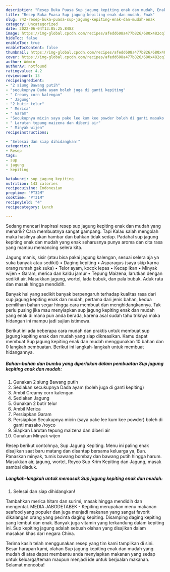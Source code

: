 ```yaml
---
description: "Resep Buka Puasa Sup jagung kepiting enak dan mudah, Enak"
title: "Resep Buka Puasa Sup jagung kepiting enak dan mudah, Enak"
slug: 742-resep-buka-puasa-sup-jagung-kepiting-enak-dan-mudah-enak
category: Uncategorized
date: 2022-06-04T13:05:25.848Z
image: https://img-global.cpcdn.com/recipes/afedd608a477b826/680x482cq70/sup-jagung-kepiting-enak-dan-mudah-foto-resep-utama.jpg
hideToc: false
enableToc: true
enableTocContent: false
thumbnail: https://img-global.cpcdn.com/recipes/afedd608a477b826/680x482cq70/sup-jagung-kepiting-enak-dan-mudah-foto-resep-utama.jpg
cover: https://img-global.cpcdn.com/recipes/afedd608a477b826/680x482cq70/sup-jagung-kepiting-enak-dan-mudah-foto-resep-utama.jpg
author: Admin
authorAv: notfound
ratingvalue: 4.2
reviewcount: 13
recipeingredient:
- "2 siung Bawang putih"
- "secukupnya Dada ayam boleh juga di ganti kepiting"
- " Creamy corn kalengan"
- " Jagung"
- "2 butir telur"
- " Merica"
- " Garam"
- "Secukupnya micin saya pake lee kum kee powder boleh di ganti masako royco"
- " Larutan tepung maizena dan diberi air"
- " Minyak wijen"
recipeinstructions:

- "Selesai dan siap dihidangkan!"
categories:
- Resep
tags:
- sup
- jagung
- kepiting

katakunci: sup jagung kepiting 
nutrition: 143 calories
recipecuisine: Indonesian
preptime: "PT32M"
cooktime: "PT31M"
recipeyield: "4"
recipecategory: Lunch

---
```



Sedang mencari inspirasi resep sup jagung kepiting enak dan mudah yang menarik? Cara membuatnya sangat gampang. Tapi Kalau salah mengolah maka hasilnya akan hambar dan bahkan tidak sedap. Padahal sup jagung kepiting enak dan mudah yang enak seharusnya punya aroma dan cita rasa yang mampu memancing selera kita.


Jagung manis, sisir (atau bisa pakai jagung kalengan, sesuai selera aja ya suka banyak atau sedikit) • Daging kepiting • Asparagus (saya skip karna orang rumah gak suka) • Telor ayam, kocok lepas • Kecap ikan • Minyak wijen • Garam, merica dan kaldu jamur • Tepung Maizena, larutkan dengan sedikit air. Masukkan jagung, wortel, lada bubuk, dan pala bubuk. Aduk rata dan masak hingga mendidih.

Banyak hal yang sedikit banyak berpengaruh terhadap kualitas rasa dari sup jagung kepiting enak dan mudah, pertama dari jenis bahan, kedua pemilihan bahan segar hingga cara membuat dan menghidangkannya. Tak perlu pusing jika mau menyiapkan sup jagung kepiting enak dan mudah yang enak di mana pun anda berada, karena asal sudah tahu triknya maka hidangan ini mampu jadi sajian istimewa.


Berikut ini ada beberapa cara mudah dan praktis untuk membuat sup jagung kepiting enak dan mudah yang siap dikreasikan. Kamu dapat membuat Sup jagung kepiting enak dan mudah menggunakan 10 bahan dan 0 langkah pembuatan. Berikut ini langkah-langkah untuk membuat hidangannya.

<!--inarticleads1-->

##### Bahan-bahan dan bumbu yang diperlukan dalam pembuatan Sup jagung kepiting enak dan mudah:

1. Gunakan 2 siung Bawang putih
1. Sediakan secukupnya Dada ayam (boleh juga di ganti kepiting)
1. Ambil  Creamy corn kalengan
1. Sediakan  Jagung
1. Gunakan 2 butir telur
1. Ambil  Merica
1. Persiapkan  Garam
1. Persiapkan Secukupnya micin (saya pake lee kum kee powder) boleh di ganti masako /royco
1. Siapkan  Larutan tepung maizena dan diberi air
1. Gunakan  Minyak wijen


Resep berikut contohnya, Sup Jagung Kepiting. Menu ini paling enak disajikan saat baru matang dan disantap bersama keluarga ya, Bun. Panaskan minyak, tumis bawang bombay dan bawang putih hingga harum. Masukkan air, jagung, wortel, Royco Sup Krim Kepiting dan Jagung, masak sambal diaduk. 

<!--inarticleads2-->

##### Langkah-langkah untuk memasak Sup jagung kepiting enak dan mudah:


1. Selesai dan siap dihidangkan!

Tambahkan merica hitam dan surimi, masak hingga mendidih dan mengental. MEDIA JABODETABEK - Kepiting merupakan menu makanan seafood yang populer dan juga menjadi makanan yang sangat favorit dikalangan orang yang pecinta daging kepiting. Disamping daging kepiting yang lembut dan enak. Banyak juga vitamin yang terkandung dalam kepiting ini. Sup kepiting jagung adalah sebuah olahan yang disajikan dalam masakan khas dari negara China. 

Terima kasih telah menggunakan resep yang tim kami tampilkan di sini. Besar harapan kami, olahan Sup jagung kepiting enak dan mudah yang mudah di atas dapat membantu anda menyiapkan makanan yang sedap untuk keluarga/teman maupun menjadi ide untuk berjualan makanan. Selamat mencoba!

